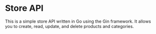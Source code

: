 # Store API

This is a simple store API written in Go using the Gin framework. It allows you to create, read, update, and delete products and categories.

